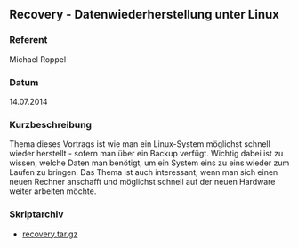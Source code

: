## Recovery - Datenwiederherstellung unter Linux 


### Referent
Michael Roppel

### Datum
14.07.2014

### Kurzbeschreibung
Thema dieses Vortrags ist wie man ein Linux-System möglichst schnell wieder
herstellt - sofern man über ein Backup verfügt. Wichtig dabei ist zu wissen,
welche Daten man benötigt, um ein System eins zu eins wieder zum Laufen zu
bringen. Das Thema ist auch interessant, wenn man sich einen neuen Rechner
anschafft und möglichst schnell auf der neuen Hardware weiter arbeiten möchte.

### Skriptarchiv

* [recovery.tar.gz](/download/Vortraege/recovery.tar.gz)

